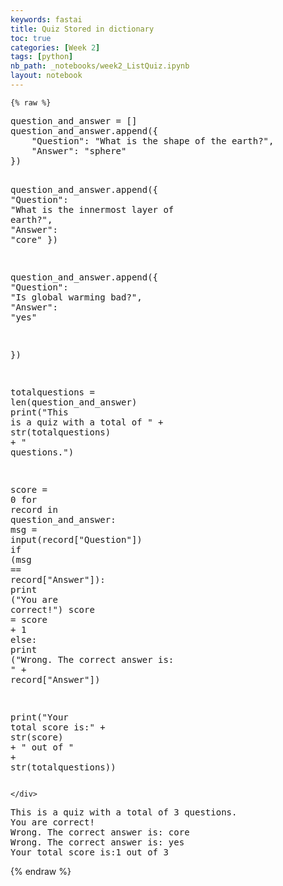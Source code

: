 ```yaml
---
keywords: fastai
title: Quiz Stored in dictionary
toc: true
categories: [Week 2]
tags: [python]
nb_path: _notebooks/week2_ListQuiz.ipynb
layout: notebook
---
```


<!--
#################################################
### THIS FILE WAS AUTOGENERATED! DO NOT EDIT! ###
#################################################
# file to edit: _notebooks/week2_ListQuiz.ipynb
-->

<div class="container" id="notebook-container">
        
    {% raw %}
    
<div class="cell border-box-sizing code_cell rendered">
<div class="input">

<div class="inner_cell">
    <div class="input_area">
<div class=" highlight hl-ipython3"><pre><span></span><span class="n">question_and_answer</span> <span class="o">=</span> <span class="p">[]</span>
<span class="n">question_and_answer</span><span class="o">.</span><span class="n">append</span><span class="p">({</span>
    <span class="s2">&quot;Question&quot;</span><span class="p">:</span> <span class="s2">&quot;What is the shape of the earth?&quot;</span><span class="p">,</span>
    <span class="s2">&quot;Answer&quot;</span><span class="p">:</span> <span class="s2">&quot;sphere&quot;</span>
<span class="p">})</span>

<span class="n">question_and_answer</span><span class="o">.</span><span class="n">append</span><span class="p">({</span>
    <span class="s2">&quot;Question&quot;</span><span class="p">:</span> <span class="s2">&quot;What is the innermost layer of earth?&quot;</span><span class="p">,</span>
    <span class="s2">&quot;Answer&quot;</span><span class="p">:</span> <span class="s2">&quot;core&quot;</span>
<span class="p">})</span>

<span class="n">question_and_answer</span><span class="o">.</span><span class="n">append</span><span class="p">({</span>
    <span class="s2">&quot;Question&quot;</span><span class="p">:</span> <span class="s2">&quot;Is global warming bad?&quot;</span><span class="p">,</span>
    <span class="s2">&quot;Answer&quot;</span><span class="p">:</span> <span class="s2">&quot;yes&quot;</span>

<span class="p">})</span>

<span class="n">totalquestions</span> <span class="o">=</span> <span class="nb">len</span><span class="p">(</span><span class="n">question_and_answer</span><span class="p">)</span>
<span class="nb">print</span><span class="p">(</span><span class="s2">&quot;This is a quiz with a total of &quot;</span> <span class="o">+</span> <span class="nb">str</span><span class="p">(</span><span class="n">totalquestions</span><span class="p">)</span> <span class="o">+</span> <span class="s2">&quot; questions.&quot;</span><span class="p">)</span>

<span class="n">score</span> <span class="o">=</span> <span class="mi">0</span>
<span class="k">for</span> <span class="n">record</span> <span class="ow">in</span> <span class="n">question_and_answer</span><span class="p">:</span>
    <span class="n">msg</span> <span class="o">=</span> <span class="nb">input</span><span class="p">(</span><span class="n">record</span><span class="p">[</span><span class="s2">&quot;Question&quot;</span><span class="p">])</span>
    <span class="k">if</span> <span class="p">(</span><span class="n">msg</span> <span class="o">==</span> <span class="n">record</span><span class="p">[</span><span class="s2">&quot;Answer&quot;</span><span class="p">]):</span>
         <span class="nb">print</span> <span class="p">(</span><span class="s2">&quot;You are correct!&quot;</span><span class="p">)</span>
         <span class="n">score</span> <span class="o">=</span> <span class="n">score</span> <span class="o">+</span> <span class="mi">1</span>
    <span class="k">else</span><span class="p">:</span>
        <span class="nb">print</span> <span class="p">(</span><span class="s2">&quot;Wrong. The correct answer is: &quot;</span> <span class="o">+</span> <span class="n">record</span><span class="p">[</span><span class="s2">&quot;Answer&quot;</span><span class="p">])</span>

<span class="nb">print</span><span class="p">(</span><span class="s2">&quot;Your total score is:&quot;</span> <span class="o">+</span> <span class="nb">str</span><span class="p">(</span><span class="n">score</span><span class="p">)</span> <span class="o">+</span> <span class="s2">&quot; out of &quot;</span> <span class="o">+</span> <span class="nb">str</span><span class="p">(</span><span class="n">totalquestions</span><span class="p">))</span>
</pre></div>

    </div>
</div>
</div>

<div class="output_wrapper">
<div class="output">

<div class="output_area">

<div class="output_subarea output_stream output_stdout output_text">
<pre>This is a quiz with a total of 3 questions.
You are correct!
Wrong. The correct answer is: core
Wrong. The correct answer is: yes
Your total score is:1 out of 3
</pre>
</div>
</div>

</div>
</div>

</div>
    {% endraw %}

</div>
 

